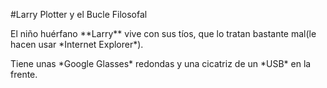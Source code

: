 \#Larry Plotter y el Bucle Filosofal



El niño huérfano \*\*Larry\*\* vive con sus tíos, que lo tratan bastante mal(le hacen usar \*Internet Explorer\*).



Tiene unas \*Google Glasses\* redondas y una cicatriz de un \*USB\* en la frente.

